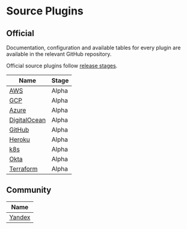 # Source Plugins

## Official

Documentation, configuration and available tables for every plugin are available in the relevant GitHub repository.

Official source plugins follow [release stages](source-plugin-release-stages).

| **Name**                                                                                                 | Stage |
|----------------------------------------------------------------------------------------------------------| ----- |
| [AWS](https://github.com/cloudquery/cloudquery/tree/main/plugins/source/aws/README.md)                   | Alpha |
| [GCP](https://github.com/cloudquery/cloudquery/tree/main/plugins/source/gcp/README.md)                   | Alpha |
| [Azure](https://github.com/cloudquery/cloudquery/tree/main/plugins/source/azure/README.md)               | Alpha |
| [DigitalOcean](https://github.com/cloudquery/cloudquery/tree/main/plugins/source/digitalocean/README.md) | Alpha |
| [GitHub](https://github.com/cloudquery/cloudquery/tree/main/plugins/source/github/README.md)             | Alpha |
| [Heroku](https://github.com/cloudquery/cloudquery/tree/main/plugins/source/heroku/README.md)             | Alpha |
| [k8s](https://github.com/cloudquery/cloudquery/tree/main/plugins/source/k8s/README.md)                   | Alpha |
| [Okta](https://github.com/cloudquery/cloudquery/tree/main/plugins/source/okta/README.md)                 | Alpha |
| [Terraform](https://github.com/cloudquery/cloudquery/tree/main/plugins/source/terraform/README.md)       | Alpha |

## Community

| **Name**                                                     |
| ------------------------------------------------------------ |
| [Yandex](https://github.com/yandex-cloud/cq-provider-yandex) |
